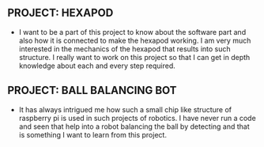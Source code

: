 ## PROJECT: HEXAPOD 
- I want to be a part of this project to know about the software part and also how it is connected to make the hexapod working. I am very much interested in the mechanics of the hexapod that results into such structure. I really want to work on this project so that I can get in depth knowledge about each and every step required. 

## PROJECT: BALL BALANCING BOT 
- It has always intrigued me how such a small chip like structure of raspberry pi is used in such projects of robotics. I have never run a code and seen that help into a robot balancing the ball by detecting and that is something I want to learn from this project. 

